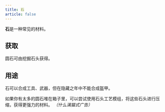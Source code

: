 ```yaml
---
title: 石
article: false
---
```

**石**是一种常见的材料。

## 获取
圆石可由挖掘石头获得。

## 用途
石可以合成工具、武器，但在隐藏之年中不能合成盔甲。

如果你有太多的圆石堆在箱子里，可以尝试使用石头工艺模组，将这些石头进行压缩，获得更强力的材料。 *（什么漓猫式广告）*